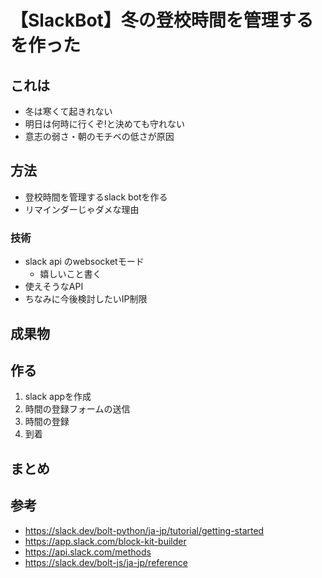 # 【SlackBot】冬の登校時間を管理するを作った

## これは
- 冬は寒くて起きれない
- 明日は何時に行くぞ!と決めても守れない
- 意志の弱さ・朝のモチベの低さが原因

## 方法
- 登校時間を管理するslack botを作る
- リマインダーじゃダメな理由

### 技術
- slack api のwebsocketモード
  - 嬉しいこと書く
- 使えそうなAPI
- ちなみに今後検討したいIP制限

## 成果物

## 作る
1. slack appを作成
2. 時間の登録フォームの送信
3. 時間の登録
4. 到着

## まとめ

## 参考
- https://slack.dev/bolt-python/ja-jp/tutorial/getting-started
- https://app.slack.com/block-kit-builder
- https://api.slack.com/methods
- https://slack.dev/bolt-js/ja-jp/reference

